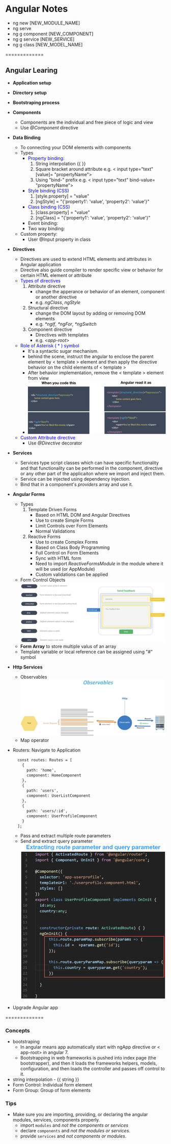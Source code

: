 # Angular Notes

- ng new [NEW_MODULE_NAME]
- ng serve
- ng g component [NEW_COMPONENT]
- ng g service [NEW_SERVICE]
- ng g class [NEW_MODEL_NAME]

=============

## Angular Learing
- **Application setup**
- **Directory setup**
- **Bootstraping process**

- **Components**
	- Components are the individual and free piece of logic and view
	- Use _@Component_ directive

- **Data Binding**
	- To connecting your DOM elements with components
	- Types
		- <span style="color:blue">Property binding: </span>
			1. String interpolation {{ }}
			2. Square bracket around attribute e.g. < input type="text" [value]= "propertyName">
			3. Using "bind-" prefix e.g. < input type="text" bind-value= "propertyName">
		- <span style="color:blue">Style binding (CSS)</span>
			1. [style.property] = "value"
			2. [ngStyle] = "{'property1': 'value', 'property2': 'value'}"
		- <span style="color:blue">Class binding (CSS)</span>
			1. [class.property] = "value"
			2. [ngClass] = "{'property1': 'value', 'property2': 'value'}"
		- Event binding:
		- Two way binding:
	- Custom property:
		- User @Input property in class

- **Directives**
	- Directives are used to extend HTML elements and attributes in Angular application
	- Directive also guide compiler to render specific view or behavior for certain HTML element or attribute
	- <span style="color:blue">Types of directives</span>
		1. Attribute directive
			- change the apperance or behavior of an element, component or another directive
			- e.g. _ngClass_, _ngStyle_
		2. Structural directive
			- change the DOM layout by adding or removing DOM elements
			- e.g. _*ngIf_, _*ngFor_, _*ngSwitch_
		3. Component directive
			- Directives with templates
			- e.g. <_app-root_>
	- <span style="color:blue">Role of Asterisk ( * ) symbol</span>
		- It's a syntactic sugar mechanism.
		- behind the scene, instruct the angular to enclose the parent element by < template > element and then apply the directive behavior on the child elements of < template >
		- After behavior implementation, remove the < template > element from view
		- ![](images/structural-element-parsing.png?raw=true)
	- <span style="color:blue">Custom Attribute directive</span>
		- Use _@Directive_ decorator

- **Services**
	- Services type script classes which can have specific functionality and that functionality can be performed in the component, directive or any other part of the applicaiton where we import and inject them.
	- Service can be injected using dependency injection.
	- Bind that in a component's _providers_ array and use it.

- **Angular Forms**
	- Types
		1. Template Driven Forms
			- Based on HTML DOM and Angular Directives
			- Use to create Simple Forms
			- Limit Controls over Form Elements
			- Normal Validations
		2. Reactive Forms
			- Use to create Complex Forms
			- Based on Class Body Programming
			- Full Control on Form Elements
			- Sync with HTML form
			- Need to import _ReactiveFormsModule_ in the module where it will be used (or AppModule)
			- Custom validations can be applied
	- Form Control Objects
		![](images/form-control-objects.png?raw=true)
	- **Form Array** to store multiple valus of an array
	- Template variable or local reference can be assigned using "#" symbol

- **Http Services**
	- Observables
		![](images/observables-life-cycle.png?raw=true)
	- Map operator

- Routers: Navigate to Application

		const routes: Routes = [
		  {
		    path: 'home',
		    component: HomeComponent
		  },
		  {
		    path: 'users',
		    component: UserListComponent
		  },
		  {
		    path: 'users/:id',
		    component: UserProfileComponent
		  }
		];

	- Pass and extract multiple route parameters
	- Send and extract query parameter
		![](images/extract-route-param-and-query-param.png?raw=true)

- Upgrade Angular app

=============

### Concepts
- bootstraping 
	- In angular means app automatically start with ngApp directive or < app-root> in angular 7.
	- Bootstrapping in web frameworks is pushed into index page (the bootstrapper), and then it loads the frameworks helpers, models, configuration, and then loads the controller and passes off control to it.
- string interpolation - {{ string }}
- Form Control: Individual form element
- Form Group: Group of form elements

### Tips
- Make sure you are importing, providing, or declaring the angular modules, services, components properly.
	- import `modules` and *not the components or services*
	- declare `components` and *not the modules or services*.
	- provide `services` and *not components or modules*.
